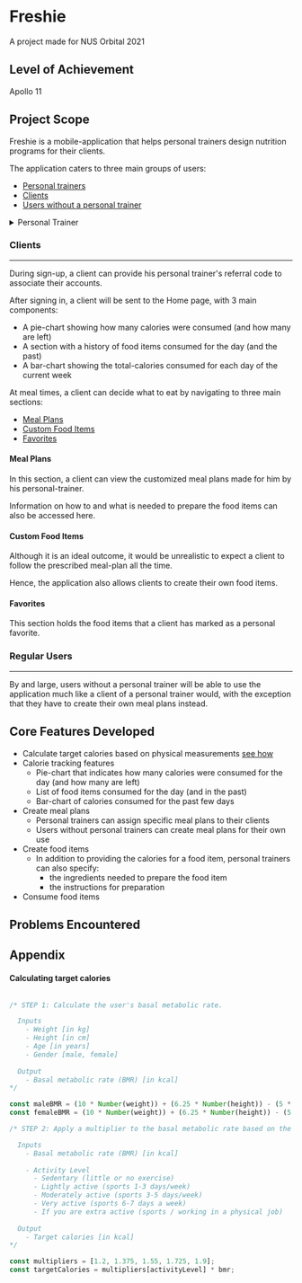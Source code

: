 # Freshie
A project made for NUS Orbital 2021

## Level of Achievement
Apollo 11

## Project Scope
Freshie is a mobile-application that helps personal trainers design nutrition programs for their clients.

The application caters to three main groups of users: 
  - [Personal trainers](#personal-trainer)
  - [Clients](#clients)
  - [Users without a personal trainer](#regular-users)


<details><summary>Personal Trainer</summary>

##### Signing up
After a personal trainer creates an account, he will be assigned a code that he can give to his clients to sign up with the application.

##### Home
Upon signing in, three main sections will be shown:
  - [Clients](#list-of-clients)
  - [Meal Plans](#list-of-meal-plans)
  - [Food Items](#list-of-food-items)

###### Clients
In this section, a personal trainer can access the relevant information for his clients, including:
  - Meal plans assigned to the client
  - Physical measurements (height, weight, etc)
  - Target calories for the client

###### Meal Plans
In this section, a personal trainer can create a meal plan, assign it to a specific client, and make the necessary changes to it as needed.

A meal plan contains the following:
  - The total calories for the food items contained in it
  - The food items

To add variety to his client's nutrition plan and ensure better adherence, the application allows personal trainers to create multiple meal plans for the same client.

###### Food Items
In this section, a personal trainer can create a food item. In addition to specifying how many calories it provides, he can also provide his client with information on:
  - the ingredients needed to prepare it
  - the steps to follow to prepare it
</details>


### Clients
---
During sign-up, a client can provide his personal trainer's referral code to associate their accounts.

After signing in, a client will be sent to the Home page, with 3 main components:
  - A pie-chart showing how many calories were consumed (and how many are left)
  - A section with a history of food items consumed for the day (and the past)
  - A bar-chart showing the total-calories consumed for each day of the current week

At meal times, a client can decide what to eat by navigating to three main sections:
  - [Meal Plans](#meal-plans)
  - [Custom Food Items](#custom-food-items)
  - [Favorites](#favorites)

#### Meal Plans
In this section, a client can view the customized meal plans made for him by his personal-trainer. 

Information on how to and what is needed to prepare the food items can also be accessed here.

#### Custom Food Items
Although it is an ideal outcome, it would be unrealistic to expect a client to follow the prescribed meal-plan all the time. 

Hence, the application also allows clients to create their own food items.

#### Favorites
This section holds the food items that a client has marked as a personal favorite.



### Regular Users
---
By and large, users without a personal trainer will be able to use the application much like a client of a personal trainer would, with the exception that they have to create their own meal plans instead.





## Core Features Developed
  - Calculate target calories based on physical measurements [see how](#calculating-target-calories)
  - Calorie tracking features
      - Pie-chart that indicates how many calories were consumed for the day (and how many are left)
      - List of food items consumed for the day (and in the past)
      - Bar-chart of calories consumed for the past few days
  - Create meal plans
      - Personal trainers can assign specific meal plans to their clients
      - Users without personal trainers can create meal plans for their own use
  - Create food items
     - In addition to providing the calories for a food item, personal trainers can also specify:
         - the ingredients needed to prepare the food item
         - the instructions for preparation
  - Consume food items

## Problems Encountered


## Appendix

#### Calculating target calories
``` Javascript

/* STEP 1: Calculate the user's basal metabolic rate.

  Inputs
    - Weight [in kg]
    - Height [in cm]
    - Age [in years]
    - Gender [male, female]
  
  Output
    - Basal metabolic rate (BMR) [in kcal]
*/

const maleBMR = (10 * Number(weight)) + (6.25 * Number(height)) - (5 * Number(age)) + 5;
const femaleBMR = (10 * Number(weight)) + (6.25 * Number(height)) - (5 * Number(age)) - 161;

/* STEP 2: Apply a multiplier to the basal metabolic rate based on the user's activity level.

  Inputs
    - Basal metabolic rate (BMR) [in kcal]
    
    - Activity Level
      - Sedentary (little or no exercise)
      - Lightly active (sports 1-3 days/week)
      - Moderately active (sports 3-5 days/week)
      - Very active (sports 6-7 days a week)
      - If you are extra active (sports / working in a physical job)
  
  Output
    - Target calories [in kcal]
*/

const multipliers = [1.2, 1.375, 1.55, 1.725, 1.9];
const targetCalories = multipliers[activityLevel] * bmr;

```
